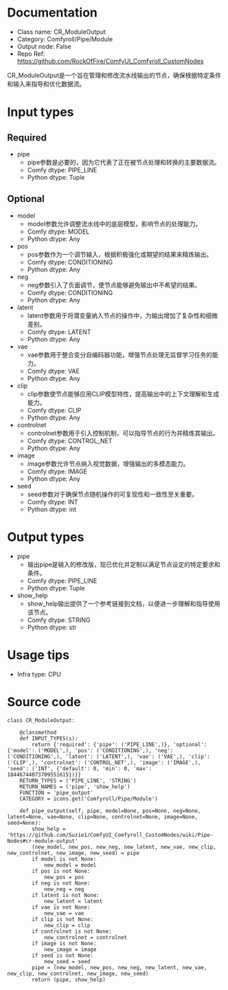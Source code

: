 # Documentation
- Class name: CR_ModuleOutput
- Category: Comfyroll/Pipe/Module
- Output node: False
- Repo Ref: https://github.com/RockOfFire/ComfyUI_Comfyroll_CustomNodes

CR_ModuleOutput是一个旨在管理和修改流水线输出的节点，确保根据特定条件和输入来指导和优化数据流。

# Input types
## Required
- pipe
    - pipe参数是必要的，因为它代表了正在被节点处理和转换的主要数据流。
    - Comfy dtype: PIPE_LINE
    - Python dtype: Tuple
## Optional
- model
    - model参数允许调整流水线中的底层模型，影响节点的处理能力。
    - Comfy dtype: MODEL
    - Python dtype: Any
- pos
    - pos参数作为一个调节输入，根据积极强化或期望的结果来精炼输出。
    - Comfy dtype: CONDITIONING
    - Python dtype: Any
- neg
    - neg参数引入了负面调节，使节点能够避免输出中不希望的结果。
    - Comfy dtype: CONDITIONING
    - Python dtype: Any
- latent
    - latent参数用于将潜变量纳入节点的操作中，为输出增加了复杂性和细微差别。
    - Comfy dtype: LATENT
    - Python dtype: Any
- vae
    - vae参数用于整合变分自编码器功能，增强节点处理无监督学习任务的能力。
    - Comfy dtype: VAE
    - Python dtype: Any
- clip
    - clip参数使节点能够应用CLIP模型特性，提高输出中的上下文理解和生成能力。
    - Comfy dtype: CLIP
    - Python dtype: Any
- controlnet
    - controlnet参数用于引入控制机制，可以指导节点的行为并精炼其输出。
    - Comfy dtype: CONTROL_NET
    - Python dtype: Any
- image
    - image参数允许节点纳入视觉数据，增强输出的多模态能力。
    - Comfy dtype: IMAGE
    - Python dtype: Any
- seed
    - seed参数对于确保节点随机操作的可复现性和一致性至关重要。
    - Comfy dtype: INT
    - Python dtype: int

# Output types
- pipe
    - 输出pipe是输入的修改版，现已优化并定制以满足节点设定的特定要求和条件。
    - Comfy dtype: PIPE_LINE
    - Python dtype: Tuple
- show_help
    - show_help输出提供了一个参考链接到文档，以便进一步理解和指导使用该节点。
    - Comfy dtype: STRING
    - Python dtype: str

# Usage tips
- Infra type: CPU

# Source code
```
class CR_ModuleOutput:

    @classmethod
    def INPUT_TYPES(s):
        return {'required': {'pipe': ('PIPE_LINE',)}, 'optional': {'model': ('MODEL',), 'pos': ('CONDITIONING',), 'neg': ('CONDITIONING',), 'latent': ('LATENT',), 'vae': ('VAE',), 'clip': ('CLIP',), 'controlnet': ('CONTROL_NET',), 'image': ('IMAGE',), 'seed': ('INT', {'default': 0, 'min': 0, 'max': 18446744073709551615})}}
    RETURN_TYPES = ('PIPE_LINE', 'STRING')
    RETURN_NAMES = ('pipe', 'show_help')
    FUNCTION = 'pipe_output'
    CATEGORY = icons.get('Comfyroll/Pipe/Module')

    def pipe_output(self, pipe, model=None, pos=None, neg=None, latent=None, vae=None, clip=None, controlnet=None, image=None, seed=None):
        show_help = 'https://github.com/Suzie1/ComfyUI_Comfyroll_CustomNodes/wiki/Pipe-Nodes#cr-module-output'
        (new_model, new_pos, new_neg, new_latent, new_vae, new_clip, new_controlnet, new_image, new_seed) = pipe
        if model is not None:
            new_model = model
        if pos is not None:
            new_pos = pos
        if neg is not None:
            new_neg = neg
        if latent is not None:
            new_latent = latent
        if vae is not None:
            new_vae = vae
        if clip is not None:
            new_clip = clip
        if controlnet is not None:
            new_controlnet = controlnet
        if image is not None:
            new_image = image
        if seed is not None:
            new_seed = seed
        pipe = (new_model, new_pos, new_neg, new_latent, new_vae, new_clip, new_controlnet, new_image, new_seed)
        return (pipe, show_help)
```